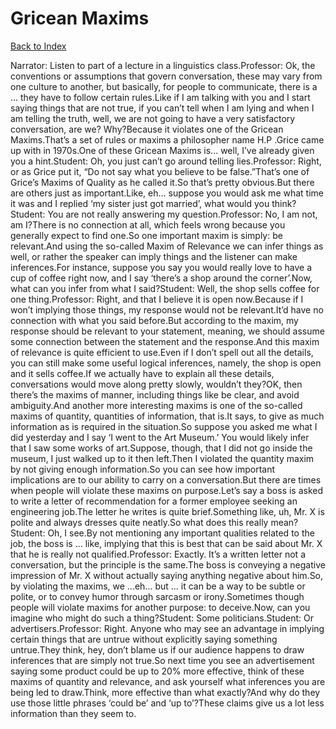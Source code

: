 # Gricean Maxims
[Back to Index](https://github.com/windows10010/tpoExtractor/blob/master/README.md)

Narrator: Listen to part of a lecture in a linguistics class.Professor: Ok, the conventions or assumptions that govern conversation, these may vary from one culture to another, but basically, for people to communicate, there is a ... they have to follow certain rules.Like if I am talking with you and I start saying things that are not true, if you can’t tell when I am lying and when I am telling the truth, well, we are not going to have a very satisfactory conversation, are we? Why?Because it violates one of the Gricean Maxims.That’s a set of rules or maxims a philosopher name H.P .Grice came up with in 1970s.One of these Gricean Maxims is... well, I’ve already given you a hint.Student: Oh, you just can’t go around telling lies.Professor: Right, or as Grice put it, “Do not say what you believe to be false.”That’s one of Grice’s Maxims of Quality as he called it.So that’s pretty obvious.But there are others just as important.Like, eh... suppose you would ask me what time it was and I replied ‘my sister just got married’, what would you think?Student: You are not really answering my question.Professor: No, I am not, am I?There is no connection at all, which feels wrong because you generally expect to find one.So one important maxim is simply: be relevant.And using the so-called Maxim of Relevance we can infer things as well, or rather the speaker can imply things and the listener can make inferences.For instance, suppose you say you would really love to have a cup of coffee right now, and I say ‘there’s a shop around the corner’.Now, what can you infer from what I said?Student: Well, the shop sells coffee for one thing.Professor: Right, and that I believe it is open now.Because if I won’t implying those things, my response would not be relevant.It’d have no connection with what you said before.But according to the maxim, my response should be relevant to your statement, meaning, we should assume some connection between the statement and the response.And this maxim of relevance is quite efficient to use.Even if I don’t spell out all the details, you can still make some useful logical inferences, namely, the shop is open and it sells coffee.If we actually have to explain all these details, conversations would move along pretty slowly, wouldn’t they?OK, then there’s the maxims of manner, including things like be clear, and avoid ambiguity.And another more interesting maxims is one of the so-called maxims of quantity, quantities of information, that is.It says, to give as much information as is required in the situation.So suppose you asked me what I did yesterday and I say ‘I went to the Art Museum.’ You would likely infer that I saw some works of art.Suppose, though, that I did not go inside the museum, I just walked up to it then left.Then I violated the quantity maxim by not giving enough information.So you can see how important implications are to our ability to carry on a conversation.But there are times when people will violate these maxims on purpose.Let’s say a boss is asked to write a letter of recommendation for a former employee seeking an engineering job.The letter he writes is quite brief.Something like, uh, Mr. X is polite and always dresses quite neatly.So what does this really mean?Student: Oh, I see.By not mentioning any important qualities related to the job, the boss is ... like, implying that this is best that can be said about Mr. X that he is really not qualified.Professor: Exactly. It’s a written letter not a conversation, but the principle is the same.The boss is conveying a negative impression of Mr. X without actually saying anything negative about him.So, by violating the maxims, we ...eh... but ... it can be a way to be subtle or polite, or to convey humor through sarcasm or irony.Sometimes though people will violate maxims for another purpose: to deceive.Now, can you imagine who might do such a thing?Student: Some politicians.Student: Or advertisers.Professor: Right. Anyone who may see an advantage in implying certain things that are untrue without explicitly saying something untrue.They think, hey, don’t blame us if our audience happens to draw inferences that are simply not true.So next time you see an advertisement saying some product could be up to 20% more effective, think of these maxims of quantity and relevance, and ask yourself what inferences you are being led to draw.Think, more effective than what exactly?And why do they use those little phrases ‘could be’ and ‘up to’?These claims give us a lot less information than they seem to.
 